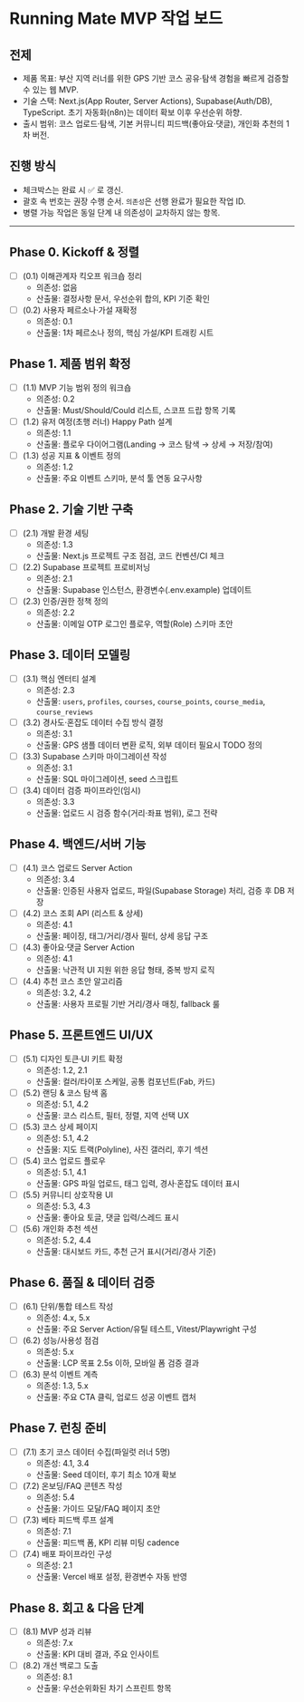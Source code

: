 # Running Mate MVP 작업 보드

## 전제

- 제품 목표: 부산 지역 러너를 위한 GPS 기반 코스 공유·탐색 경험을 빠르게 검증할 수 있는 웹 MVP.
- 기술 스택: Next.js(App Router, Server Actions), Supabase(Auth/DB), TypeScript. 초기 자동화(n8n)는 데이터 확보 이후 우선순위 하향.
- 출시 범위: 코스 업로드·탐색, 기본 커뮤니티 피드백(좋아요·댓글), 개인화 추천의 1차 버전.

## 진행 방식

- 체크박스는 완료 시 ✅ 로 갱신.
- 괄호 속 번호는 권장 수행 순서. `의존성`은 선행 완료가 필요한 작업 ID.
- 병렬 가능 작업은 동일 단계 내 의존성이 교차하지 않는 항목.

---

## Phase 0. Kickoff & 정렬

- [ ] (0.1) 이해관계자 킥오프 워크숍 정리
  - 의존성: 없음
  - 산출물: 결정사항 문서, 우선순위 합의, KPI 기준 확인
- [ ] (0.2) 사용자 페르소나·가설 재확정
  - 의존성: 0.1
  - 산출물: 1차 페르소나 정의, 핵심 가설/KPI 트래킹 시트

## Phase 1. 제품 범위 확정

- [ ] (1.1) MVP 기능 범위 정의 워크숍
  - 의존성: 0.2
  - 산출물: Must/Should/Could 리스트, 스코프 드랍 항목 기록
- [ ] (1.2) 유저 여정(초행 러너) Happy Path 설계
  - 의존성: 1.1
  - 산출물: 플로우 다이어그램(Landing → 코스 탐색 → 상세 → 저장/참여)
- [ ] (1.3) 성공 지표 & 이벤트 정의
  - 의존성: 1.2
  - 산출물: 주요 이벤트 스키마, 분석 툴 연동 요구사항

## Phase 2. 기술 기반 구축

- [ ] (2.1) 개발 환경 세팅
  - 의존성: 1.3
  - 산출물: Next.js 프로젝트 구조 점검, 코드 컨벤션/CI 체크
- [ ] (2.2) Supabase 프로젝트 프로비저닝
  - 의존성: 2.1
  - 산출물: Supabase 인스턴스, 환경변수(.env.example) 업데이트
- [ ] (2.3) 인증/권한 정책 정의
  - 의존성: 2.2
  - 산출물: 이메일 OTP 로그인 플로우, 역할(Role) 스키마 초안

## Phase 3. 데이터 모델링

- [ ] (3.1) 핵심 엔터티 설계
  - 의존성: 2.3
  - 산출물: `users`, `profiles`, `courses`, `course_points`, `course_media`, `course_reviews`
- [ ] (3.2) 경사도·혼잡도 데이터 수집 방식 결정
  - 의존성: 3.1
  - 산출물: GPS 샘플 데이터 변환 로직, 외부 데이터 필요시 TODO 정의
- [ ] (3.3) Supabase 스키마 마이그레이션 작성
  - 의존성: 3.1
  - 산출물: SQL 마이그레이션, seed 스크립트
- [ ] (3.4) 데이터 검증 파이프라인(임시)
  - 의존성: 3.3
  - 산출물: 업로드 시 검증 함수(거리·좌표 범위), 로그 전략

## Phase 4. 백엔드/서버 기능

- [ ] (4.1) 코스 업로드 Server Action
  - 의존성: 3.4
  - 산출물: 인증된 사용자 업로드, 파일(Supabase Storage) 처리, 검증 후 DB 저장
- [ ] (4.2) 코스 조회 API (리스트 & 상세)
  - 의존성: 4.1
  - 산출물: 페이징, 태그/거리/경사 필터, 상세 응답 구조
- [ ] (4.3) 좋아요·댓글 Server Action
  - 의존성: 4.1
  - 산출물: 낙관적 UI 지원 위한 응답 형태, 중복 방지 로직
- [ ] (4.4) 추천 코스 초안 알고리즘
  - 의존성: 3.2, 4.2
  - 산출물: 사용자 프로필 기반 거리/경사 매칭, fallback 룰

## Phase 5. 프론트엔드 UI/UX

- [ ] (5.1) 디자인 토큰·UI 키트 확정
  - 의존성: 1.2, 2.1
  - 산출물: 컬러/타이포 스케일, 공통 컴포넌트(Fab, 카드)
- [ ] (5.2) 랜딩 & 코스 탐색 홈
  - 의존성: 5.1, 4.2
  - 산출물: 코스 리스트, 필터, 정렬, 지역 선택 UX
- [ ] (5.3) 코스 상세 페이지
  - 의존성: 5.1, 4.2
  - 산출물: 지도 트랙(Polyline), 사진 갤러리, 후기 섹션
- [ ] (5.4) 코스 업로드 플로우
  - 의존성: 5.1, 4.1
  - 산출물: GPS 파일 업로드, 태그 입력, 경사·혼잡도 데이터 표시
- [ ] (5.5) 커뮤니티 상호작용 UI
  - 의존성: 5.3, 4.3
  - 산출물: 좋아요 토글, 댓글 입력/스레드 표시
- [ ] (5.6) 개인화 추천 섹션
  - 의존성: 5.2, 4.4
  - 산출물: 대시보드 카드, 추천 근거 표시(거리/경사 기준)

## Phase 6. 품질 & 데이터 검증

- [ ] (6.1) 단위/통합 테스트 작성
  - 의존성: 4.x, 5.x
  - 산출물: 주요 Server Action/유틸 테스트, Vitest/Playwright 구성
- [ ] (6.2) 성능/사용성 점검
  - 의존성: 5.x
  - 산출물: LCP 목표 2.5s 이하, 모바일 폼 검증 결과
- [ ] (6.3) 분석 이벤트 계측
  - 의존성: 1.3, 5.x
  - 산출물: 주요 CTA 클릭, 업로드 성공 이벤트 캡처

## Phase 7. 런칭 준비

- [ ] (7.1) 초기 코스 데이터 수집(파일럿 러너 5명)
  - 의존성: 4.1, 3.4
  - 산출물: Seed 데이터, 후기 최소 10개 확보
- [ ] (7.2) 온보딩/FAQ 콘텐츠 작성
  - 의존성: 5.4
  - 산출물: 가이드 모달/FAQ 페이지 초안
- [ ] (7.3) 베타 피드백 루프 설계
  - 의존성: 7.1
  - 산출물: 피드백 폼, KPI 리뷰 미팅 cadence
- [ ] (7.4) 배포 파이프라인 구성
  - 의존성: 2.1
  - 산출물: Vercel 배포 설정, 환경변수 자동 반영

## Phase 8. 회고 & 다음 단계

- [ ] (8.1) MVP 성과 리뷰
  - 의존성: 7.x
  - 산출물: KPI 대비 결과, 주요 인사이트
- [ ] (8.2) 개선 백로그 도출
  - 의존성: 8.1
  - 산출물: 우선순위화된 차기 스프린트 항목
